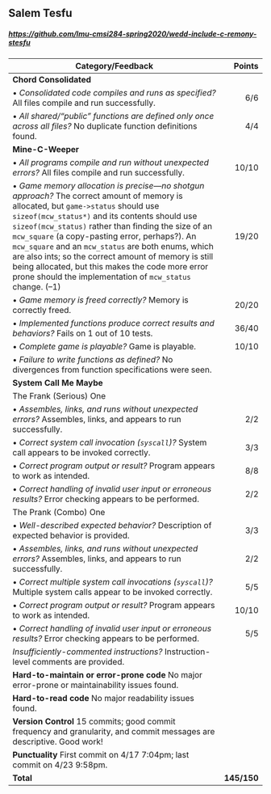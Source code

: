 

## Salem Tesfu

##### https://github.com/lmu-cmsi284-spring2020/wedd-include-c-remony-stesfu

| Category/Feedback | Points |
| --- | ---: |
| **Chord Consolidated** | |
| • _Consolidated code compiles and runs as specified?_ All files compile and run successfully.  | 6/6 |
| • _All shared/“public” functions are defined only once across all files?_ No duplicate function definitions found. | 4/4 |
| **Mine-C-Weeper** | |
| • _All programs compile and run without unexpected errors?_ All files compile and run successfully. | 10/10 |
| • _Game memory allocation is precise—no shotgun approach?_ The correct amount of memory is allocated, but `game->status` should use `sizeof(mcw_status*)` and its contents should use `sizeof(mcw_status)` rather than finding the size of an `mcw_square` (a copy-pasting error, perhaps?). An `mcw_square` and an `mcw_status` are both enums, which are also ints; so the correct amount of memory is still being allocated, but this makes the code more error prone should the implementation of `mcw_status` change. (–1) | 19/20 |
| • _Game memory is freed correctly?_ Memory is correctly freed. | 20/20 |
| • _Implemented functions produce correct results and behaviors?_ Fails on 1 out of 10 tests. | 36/40 |
| • _Complete game is playable?_ Game is playable. | 10/10 |
| • _Failure to write functions as defined?_ No divergences from function specifications were seen. |  |
| **System Call Me Maybe** | |
| The Frank (Serious) One | |
| • _Assembles, links, and runs without unexpected errors?_ Assembles, links, and appears to run successfully. | 2/2 |
| • _Correct system call invocation (`syscall`)?_ System call appears to be invoked correctly. | 3/3 |
| • _Correct program output or result?_ Program appears to work as intended. | 8/8 |
| • _Correct handling of invalid user input or erroneous results?_ Error checking appears to be performed. | 2/2 |
| The Prank (Combo) One | |
| • _Well-described expected behavior?_ Description of expected behavior is provided. | 3/3 |
| • _Assembles, links, and runs without unexpected errors?_ Assembles, links, and appears to run successfully. | 2/2 |
| • _Correct _multiple_ system call invocations (`syscall`)?_ Multiple system calls appear to be invoked correctly. | 5/5 |
| • _Correct program output or result?_ Program appears to work as intended. | 10/10 |
| • _Correct handling of invalid user input or erroneous results?_ Error checking appears to be performed. | 5/5 |
| _Insufficiently-commented instructions?_ Instruction-level comments are provided. |  |
| **Hard-to-maintain or error-prone code** No major error-prone or maintainability issues found. |  |
| **Hard-to-read code** No major readability issues found. |  |
| **Version Control** 15 commits; good commit frequency and granularity, and commit messages are descriptive. Good work! |  |
| **Punctuality** First commit on 4/17 7:04pm; last commit on 4/23 9:58pm. |  |
| **Total** | **145/150** |
